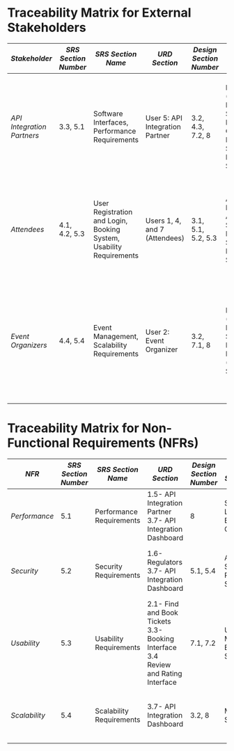 <!-- # BookMyShow Competitor - Cross-Reference Matrix:

| **External Stakeholder**        | **URD Section (Source)**                                               | **SRS Section (Source)**                                              | **Design Section (Source)**                                               | **Architecture**                                                | **Test**                                                                          |
|----------------------------------|------------------------------------------------------------------------|------------------------------------------------------------------------|-----------------------------------------------------------------------------|----------------------------------------------------------------|--------------------------------------------------------------------------------|
| **API Integration Partners**    | **UR8**: API Integration Requirements (**URD.md**, Section 1.8)        | **SRS3.3**: Software Interfaces                                        | **4.2.1 Distributed Service Ecosystem**: Microservices for API integrations (**Design.md**, Section 4.2.1) | External Systems Integration                                  | API Integration Testing: Payment Gateway (**Test.md**, Test 5) |
| **Customers**                   | **UR1**: User Interaction (**URD.md**, Section 1.1)                   | **SRS4.1**: User Registration and Login                               | **4.1.2 User Interface Design**: Seat Map, Payment UI (**Design.md**, Section 4.1.2) | Presentation Layer                                            | Functional Testing: User Registration (**Test.md**, Test 1), Login (**Test.md**, Test 2), Booking (**Test.md**, Test 4), Payment (**Test.md**, Test 5) |
| **Event Organizers and Venue Owners** | **UR2**: Event Management (**URD.md**, Section 1.2)                   | **SRS4.4**: Event Management                                          | **4.2.3 Event Management Design**: Dashboard, Ticket Categories (**Design.md**, Section 4.2.3) | Microservices                                                | Functional Testing: Event and movie Management (**Test.md**, Test 3)  |
| **Regulators**                  | **UR9**: Privacy and Compliance Requirements (**URD.md**, Section 1.9) | **SRS5.3**: Security Requirements                                     | **5.3 Security Design**: Privacy Controls, Data Encryption (**Design.md**, Section 5.3) | Modular System Components                                   | Security Compliance Testing Scenario (**Test.md**, Test 8)       |
| **Advertisers and Sponsors**    | **UR10**: Advertising Features (**URD.md**, Section 1.10)             | **SRS4.5**: Advertisers and Sponsors Features                         | **4.4.1 Marketing Design**: Ad Integration Framework, Analytics (**Design.md**, Section 4.4.1) | Ad Campaign Management                                       | Campaign Testing: Targeting Accuracy (**Test.md**, Test 10), Advertisement and Banner visiblity (**Test.md**, Test 9) |
 -->


# Traceability Matrix for External Stakeholders

| *Stakeholder*              | *SRS Section Number* | *SRS Section Name*                                   | *URD Section*                  | *Design Section Number* | *Design Section Name*                                   | *Test Section*                                                                                                                                         |
|-------------------------------|------------------------|-------------------------------------------------------|-----------------------------------|----------------------------|----------------------------------------------------------|----------------------------------------------------------------------------------------------------------------------------------------------------------|
| *API Integration Partners*  | 3.3, 5.1              | Software Interfaces, Performance Requirements         | User 5: API Integration Partner  | 3.2, 4.3, 7.2, 8          | Microservices (Payment and Notification Services), RabbitMQ Queue, External Services Integration, Scalability | *10. API Integration Dashboard Test*<br>- Configure and test API endpoints<br>- Monitor real-time metrics<br>- Alerts for failures                    |
| *Attendees*                 | 4.1, 4.2, 5.3         | User Registration and Login, Booking System, Usability Requirements | Users 1, 4, and 7 (Attendees)   | 3.1, 5.1, 5.2, 5.3        | Architectural Design, Authentication Service, Event Management Service, Seat Management Service | *1. User Registration Test<br>2. User Login Test<br>3. Event and Movie Management Test<br>4. Ticket Booking Test*                          |
| *Event Organizers*          | 4.4, 5.4              | Event Management, Scalability Requirements            | User 2: Event Organizer          | 3.2, 7.1, 8               | Microservices (Event Management Service), User Interface Modules (Dashboard), Scalability | *3. Event and Movie Management Test*<br>- Manage events and schedules<br>- Display venue-based event sorting<br>- Track event performance             |                                                     


# Traceability Matrix for Non-Functional Requirements (NFRs)

| *NFR*                    | *SRS Section Number* | *SRS Section Name*                 | *URD Section*                 | *Design Section Number* | *Design Section Name*                       | *Test Section*                                                                                      |
|----------------------------|------------------------|---------------------------------------|----------------------------------|----------------------------|-----------------------------------------------|-------------------------------------------------------------------------------------------------------|
| *Performance*            | 5.1                   | Performance Requirements              | 1.5- API Integration Partner <br>  3.7- API Integration Dashboard  | 8                          | Scalability, Load Balancing, Caching         | *11. Load Testing Results<br>2. Stress Testing Results*                                        |
| *Security*               | 5.2                   | Security Requirements                 | 1.6- Regulators <br> 3.7- API Integration Dashboard               | 5.1, 5.4              | Authentication Service, Payment Service  | *8. Security Compliance Test<br>1. User Registration Test*                                    |
| *Usability*              | 5.3                   | Usability Requirements                | 2.1- Find and Book Tickets<br> 3.3- Booking Interface <br> 3.4 Review and Rating Interface<br>   | 7.1, 7.2                  | User Interface Modules, External Services    | *1. User Registration Test<br>2. User Login Test<br>3. Event and Movie Management Test*    |
| *Scalability*            | 5.4                   | Scalability Requirements              | 3.7- API Integration Dashboard | 3.2, 8                    | Microservices, Scalability                    | *11. Load Testing Results<br>2. Stress Testing Results*                                        |
